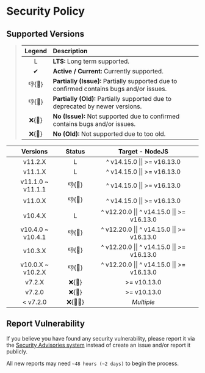 # Security Policy

## Supported Versions

> | **Legend** | **Description** |
> |:-:|:--|
> | L | **LTS:** Long term supported. |
> | ✔ | **Active / Current:** Currently supported. |
> | 👎{🐛} | **Partially (Issue):** Partially supported due to confirmed contains bugs and/or issues. |
> | 👎{🧓} | **Partially (Old):** Partially supported due to deprecated by newer versions. |
> | ❌{🐛} | **No (Issue):** Not supported due to confirmed contains bugs and/or issues. |
> | ❌{🧓} | **No (Old):** Not supported due to too old. |

| **Versions** | **Status** | **Target - NodeJS** |
|:-:|:-:|:-:|
| v11.2.X | L | ^ v14.15.0 \|\| >= v16.13.0 |
| v11.1.X | L | ^ v14.15.0 \|\| >= v16.13.0 |
| v11.1.0 \~  v11.1.1 | 👎{🐛} | ^ v14.15.0 \|\| >= v16.13.0 |
| v11.0.X | 👎{🐛} | ^ v14.15.0 \|\| >= v16.13.0 |
| v10.4.X | L | ^ v12.20.0 \|\| ^ v14.15.0 \|\| >= v16.13.0 |
| v10.4.0 \~ v10.4.1 | 👎{🐛} | ^ v12.20.0 \|\| ^ v14.15.0 \|\| >= v16.13.0 |
| v10.3.X | 👎{🐛} | ^ v12.20.0 \|\| ^ v14.15.0 \|\| >= v16.13.0 |
| v10.0.X \~ v10.2.X | 👎{🧓} | ^ v12.20.0 \|\| ^ v14.15.0 \|\| >= v16.13.0 |
| v7.2.X | ❌{🧓} | >= v10.13.0 |
| v7.2.0 | ❌{🐛} | >= v10.13.0 |
| < v7.2.0 | ❌{🐛🧓} | *Multiple* |

## Report Vulnerability

If you believe you have found any security vulnerability, please report it via the [Security Advisories system](https://github.com/hugoalh-studio/advanced-determine-nodejs/security/advisories/new) instead of create an issue and/or report it publicly.

All new reports may need `~48 hours (~2 days)` to begin the process.
